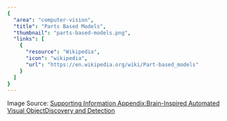 ```yaml
---
{
  "area": "computer-vision",
  "title": "Parts Based Models",
  "thumbnail": "parts-based-models.png",
  "links": [
    {
      "resource": "Wikipedia",
      "icon": "wikipedia",
      "url": "https://en.wikipedia.org/wiki/Part-based_models"
    }
  ]
}
---
```


Image Source: [Supporting Information Appendix:Brain-Inspired Automated Visual ObjectDiscovery and Detection](https://www.pnas.org/highwire/filestream/840726/field_highwire_adjunct_files/0/pnas.1802103115.sapp.pdf)
